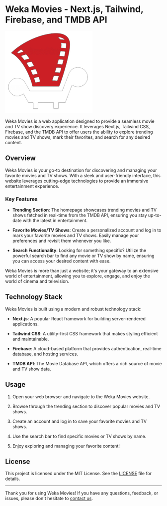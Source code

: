 # Weka Movies - Next.js, Tailwind, Firebase, and TMDB API

![Weka Movies Logo](./public/static/large-WOMJa9L29-transformed.png)

Weka Movies is a web application designed to provide a seamless movie and TV show discovery experience. It leverages Next.js, Tailwind CSS, Firebase, and the TMDB API to offer users the ability to explore trending movies and TV shows, mark their favorites, and search for any desired content.

## Overview

Weka Movies is your go-to destination for discovering and managing your favorite movies and TV shows. With a sleek and user-friendly interface, this website leverages cutting-edge technologies to provide an immersive entertainment experience.

### Key Features

- **Trending Section**: The homepage showcases trending movies and TV shows fetched in real-time from the TMDB API, ensuring you stay up-to-date with the latest in entertainment.

- **Favorite Movies/TV Shows**: Create a personalized account and log in to mark your favorite movies and TV shows. Easily manage your preferences and revisit them whenever you like.

- **Search Functionality**: Looking for something specific? Utilize the powerful search bar to find any movie or TV show by name, ensuring you can access your desired content with ease.

Weka Movies is more than just a website; it's your gateway to an extensive world of entertainment, allowing you to explore, engage, and enjoy the world of cinema and television.

## Technology Stack

Weka Movies is built using a modern and robust technology stack:

- **Next.js**: A popular React framework for building server-rendered applications.

- **Tailwind CSS**: A utility-first CSS framework that makes styling efficient and maintainable.

- **Firebase**: A cloud-based platform that provides authentication, real-time database, and hosting services.

- **TMDB API**: The Movie Database API, which offers a rich source of movie and TV show data.

## Usage

1. Open your web browser and navigate to the Weka Movies website.

2. Browse through the trending section to discover popular movies and TV shows.

3. Create an account and log in to save your favorite movies and TV shows.

4. Use the search bar to find specific movies or TV shows by name.

5. Enjoy exploring and managing your favorite content!

## License

This project is licensed under the MIT License. See the [LICENSE](LICENSE) file for details.

---

Thank you for using Weka Movies! If you have any questions, feedback, or issues, please don't hesitate to [contact us](mailto:your-email@example.com).